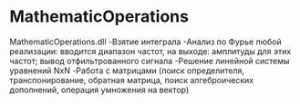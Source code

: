 # MathematicOperations

MathematicOperations.dll
-Взятие интеграла
-Анализ по Фурье любой реализации: вводится диапазон частот, на выходе: амплитуды для этих частот; вывод отфильтрованного сигнала
-Решение линейной системы уравнений NxN
-Работа с матрицами (поиск определителя, транспонирование, обратная матрица, поиск алгеброических дополнений, операция умножения на вектор)
